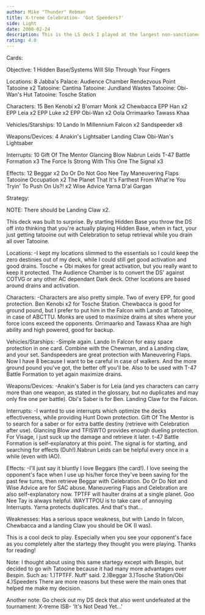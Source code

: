 ```yaml
---
author: Mike "Thunder" Rebman
title: X-treme Celebration- 'Got Speeders?'
side: Light
date: 2000-02-24
description: This is the LS deck I played at the largest non-sanctioned tourney we've had around here. Go check out my DS deck entitled: X-treme ISB-'It's Not Dead yet...'
rating: 4.0
---
```

Cards: 

Objective: 1
Hidden Base/Systems Will Slip Through Your Fingers

Locations: 8
Jabba's Palace: Audience Chamber
Rendezvous Point
Tatooine x2
Tatooine: Cantina
Tatooine: Jundland Wastes
Tatooine: Obi-Wan's Hut
Tatooine: Tosche Station

Characters: 15
Ben Kenobi x2
B'omarr Monk x2
Chewbacca
EPP Han x2
EPP Leia x2
EPP Luke x2
EPP Obi-Wan x2
Oola
Orrimaarko
Tawass Khaa

Vehicles/Starships: 10
Lando In Millennium Falcon x2
Sandspeeder x8

Weapons/Devices: 4
Anakin's Lightsaber
Landing Claw
Obi-Wan's Lightsaber

Interrupts: 10
Gift Of The Mentor
Glancing Blow
Nabrun Leids
T-47 Battle Formation x3
The Force Is Strong With This One
The Signal x3

Effects: 12
Beggar x2
Do Or Do Not
Goo Nee Tay
Maneuvering Flaps
Tatooine Occupation x2
The Planet That It's Farthest From
What're You Tryin' To Push On Us?! x2
Wise Advice
Yarna D'al Gargan 

Strategy: 

NOTE: There should be Landing Claw x2.


This deck was built to surprise. By starting Hidden Base you throw the DS off into thinking that you're actually playing Hidden Base, when in fact, your just getting tatooine out with Celebration to setup retrieval while you drain all over Tatooine.

Locations:
-I kept my locations slimmed to the essentials so I could keep the zero destinies out of my deck, while I could still get good activation and good drains. Tosche + Obi makes for great activation, but you really want to keep it protected. The Audience Chamber is to convert the DS' against COTVG or any other AC dependant Dark deck. Other locations are based around drains and activation.

Characters:
-Characters are also pretty simple. Two of every EPP, for good protection. Ben Kenobi x2 for Tosche Station. Chewbacca is good for ground pound, but I prefer to put him in the Falcon with Lando at Tatooine, in case of ABCTTU. Monks are used to maximize drains at sites where your force icons exceed the opponents. Orrimaarko and Tawass Khaa are high ability and high powered, good for backup.

Vehicles/Starships:
-Simple again. Lando In Falcon for easy space protection in one card. Combine with the Chewman, and a Landing claw, and your set. Sandspeeders are great protection with Maneuvering Flaps. Now I have 8 because I want to be careful in case of walkers. And the more ground pound you've got, the better off you'll be. Also to be used with T-47 Battle Formation to yet again maximize drains.

Weapons/Devices:
-Anakin's Saber is for Leia (and yes characters can carry more than one weapon, as stated in the glossary, but no duplicates and may only fire one per battle). Obi's Saber is for Ben. Landing Claw for the Falcon.

Interrupts:
-I wanted to use interrupts which optimize the decks effectiveness, while providing Hunt Down protection. Gift Of The Mentor is to search for a saber or for extra battle destiny (retrieve with Celebration after use). Glancing Blow and TFISWTO provides enough dueling protection. For Visage, i just suck up the damage and retrieve it later. t-47 Battle Formation is self-explanatory at this point. The signal is for starting, and searching for effects (Duh!).Nabrun Leids can be helpful every once in a while (even with IAO).

Effects:
-I'll just say it bluntly I love Beggars (the card!). I love seeing the opponent's face when I use up his/her force they've been saving for the past few turns, then retrieve Beggar with Celebration. Do Or Do Not and Wise Advice are for SAC abuse. Maneuvering Flaps and Celebration are also self-explanatory now. TPTFF will haulter drains at a single planet. Goo Nee Tay is always helpful. WAYTTPOU is to take care of annoying Interrupts. Yarna protects duplicates. And that's that...

Weaknesses:
Has a serious space weakness, but with Lando In falcon, Chewbacca and a landing Claw you should be OK (I was).

This is a cool deck to play. Especially when you see your opponent's face as you completely alter the startegy they thought you were playing. Thanks for reading!

Note: I thought about using this same startegy except with Bespin, but decided to go wih Tatooine because it had many more advantages over Bespin. Such as:
1.)TPTFF. Nuff' said.
2.)Beggar
3.)Tosche Station/Obi
4.)Speeders
There are more reasons but these were the main ones that helped me make my decision.

Another note: Go check out my DS deck that also went undefeated at the tournament:
X-treme ISB- 'It's Not Dead Yet...'	